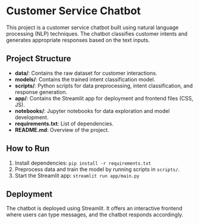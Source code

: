 # Customer Service Chatbot

This project is a customer service chatbot built using natural language processing (NLP) techniques. The chatbot classifies customer intents and generates appropriate responses based on the text inputs.

## Project Structure

- **data/**: Contains the raw dataset for customer interactions.
- **models/**: Contains the trained intent classification model.
- **scripts/**: Python scripts for data preprocessing, intent classification, and response generation.
- **app/**: Contains the Streamlit app for deployment and frontend files (CSS, JS).
- **notebooks/**: Jupyter notebooks for data exploration and model development.
- **requirements.txt**: List of dependencies.
- **README.md**: Overview of the project.

## How to Run

1. Install dependencies: `pip install -r requirements.txt`
2. Preprocess data and train the model by running scripts in `scripts/`.
3. Start the Streamlit app: `streamlit run app/main.py`

## Deployment

The chatbot is deployed using Streamlit. It offers an interactive frontend where users can type messages, and the chatbot responds accordingly.